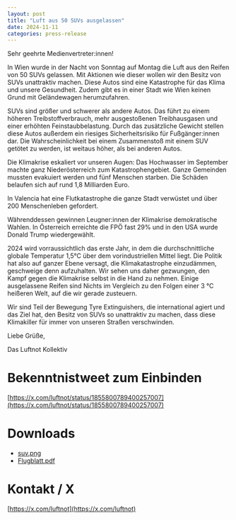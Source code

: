 ```yaml
---
layout: post
title: "Luft aus 50 SUVs ausgelassen"
date: 2024-11-11
categories: press-release
---
```

Sehr geehrte Medienvertreter:innen!

In Wien wurde in der Nacht von Sonntag auf Montag die Luft aus den Reifen von 50 SUVs gelassen. Mit Aktionen wie dieser wollen wir den Besitz von SUVs unattraktiv machen. Diese Autos sind eine Katastrophe für das Klima und unsere Gesundheit. Zudem gibt es in einer Stadt wie Wien keinen Grund mit Geländewagen herumzufahren.

SUVs sind größer und schwerer als andere Autos. Das führt zu einem höheren Treibstoffverbrauch, mehr ausgestoßenen Treibhausgasen und einer erhöhten Feinstaubbelastung. Durch das zusätzliche Gewicht stellen diese Autos außerdem ein riesiges Sicherheitsrisiko für Fußgänger:innen dar. Die Wahrscheinlichkeit bei einem Zusammenstoß mit einem SUV getötet zu werden, ist weitaus höher, als bei anderen Autos.

Die Klimakrise eskaliert vor unseren Augen: Das Hochwasser im September machte ganz Niederösterreich zum Katastrophengebiet. Ganze Gemeinden mussten evakuiert werden und fünf Menschen starben. Die Schäden belaufen sich auf rund 1,8 Milliarden Euro.

In Valencia hat eine Flutkatastrophe die ganze Stadt verwüstet und über 200 Menschenleben gefordert.

Währenddessen gewinnen Leugner:innen der Klimakrise demokratische Wahlen. In Österreich erreichte die FPÖ fast 29% und in den USA wurde Donald Trump wiedergewählt.

2024 wird vorraussichtlich das erste Jahr, in dem die durchschnittliche globale Temperatur 1,5°C über dem vorindustriellen Mittel liegt. Die Politik hat also auf ganzer Ebene versagt, die Klimakatastrophe einzudämmen, geschweige denn aufzuhalten. Wir sehen uns daher gezwungen, den Kampf gegen die Klimakrise selbst in die Hand zu nehmen. Einige ausgelassene Reifen sind Nichts im Vergleich zu den Folgen einer 3 °C heißeren Welt, auf die wir gerade zusteuern.

Wir sind Teil der Bewegung Tyre Extinguishers, die international agiert und das Ziel hat, den Besitz von SUVs so unattraktiv zu machen, dass diese Klimakiller für immer von unseren Straßen verschwinden.


Liebe Grüße,

Das Luftnot Kollektiv

# Bekenntnistweet zum Einbinden
[https://x.com/luftnot/status/1855800789400257007](https://x.com/luftnot/status/1855800789400257007)

# Downloads
 - [suv.png](/assets/images/2024-11-11/suv.png)
 - [Flugblatt.pdf](/assets/docs/Flugblatt.pdf)

# Kontakt / X
[https://x.com/luftnot](https://x.com/luftnot)